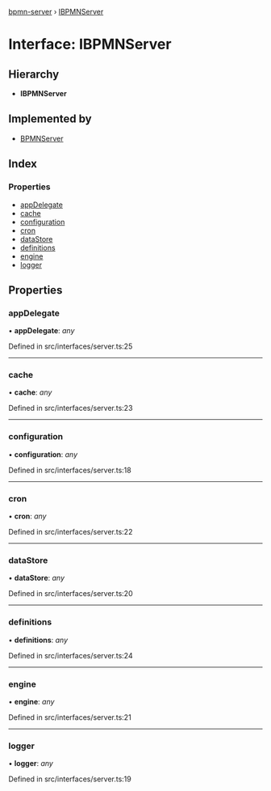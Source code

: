 [bpmn-server](../README.md) › [IBPMNServer](ibpmnserver.md)

# Interface: IBPMNServer

## Hierarchy

* **IBPMNServer**

## Implemented by

* [BPMNServer](../classes/bpmnserver.md)

## Index

### Properties

* [appDelegate](ibpmnserver.md#appdelegate)
* [cache](ibpmnserver.md#cache)
* [configuration](ibpmnserver.md#configuration)
* [cron](ibpmnserver.md#cron)
* [dataStore](ibpmnserver.md#datastore)
* [definitions](ibpmnserver.md#definitions)
* [engine](ibpmnserver.md#engine)
* [logger](ibpmnserver.md#logger)

## Properties

###  appDelegate

• **appDelegate**: *any*

Defined in src/interfaces/server.ts:25

___

###  cache

• **cache**: *any*

Defined in src/interfaces/server.ts:23

___

###  configuration

• **configuration**: *any*

Defined in src/interfaces/server.ts:18

___

###  cron

• **cron**: *any*

Defined in src/interfaces/server.ts:22

___

###  dataStore

• **dataStore**: *any*

Defined in src/interfaces/server.ts:20

___

###  definitions

• **definitions**: *any*

Defined in src/interfaces/server.ts:24

___

###  engine

• **engine**: *any*

Defined in src/interfaces/server.ts:21

___

###  logger

• **logger**: *any*

Defined in src/interfaces/server.ts:19
